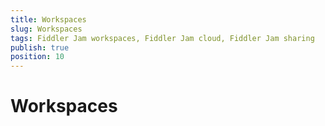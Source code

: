 ```yaml
---
title: Workspaces
slug: Workspaces
tags: Fiddler Jam workspaces, Fiddler Jam cloud, Fiddler Jam sharing
publish: true
position: 10
---
```


# Workspaces